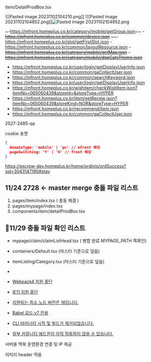 

item/DetailProdBox.tsx

![[Pasted image 20231102104210.png]]
![[Pasted image 20231102104852.png]]![Pasted image 20231102104852.png](app://f2bb3a49b134ba435fecc99094f10794fa72/Users/junni34/workspace/junD/StudyPark/Note/01/Pasted%20image%2020231102104852.png?1698889732570)


~-https://mfront.homeplus.co.kr/category/mobile/getGroup.json~~
~~-https://mfront.homeplus.co.kr/common/device.json~~
~~-https://mfront.homeplus.co.kr/slot/getFirstSlot.json
-https://mfront.homeplus.co.kr/common/layoutResource.json
~~-https://mfront.homeplus.co.kr/category/mobile/getMap.json~~
~~-https://mfront.homeplus.co.kr/category/mobile/dspCateTheme.json~~
- https://mfront.homeplus.co.kr/user/login/getDisplayUserInfo.json
- https://mfront.homeplus.co.kr/common/gaCollectUser.json
-   https://mfront.homeplus.co.kr/common/searchKeyword.json
-   https://mfront.homeplus.co.kr/user/login/getDisplayUserInfo.json
- https://mfront.homeplus.co.kr/wishitem/checkWishItem.json?itemNo=065060439&storeId=&storeType=HYPER
- https://mfront.homeplus.co.kr/item/getRecipe.json?itemNo=065060439&storeKind=NOR&storeType=HYPER
- https://mfront.homeplus.co.kr/recommend/item.json
-   https://mfront.homeplus.co.kr/common/gaCollectUser.json







2527-2485-qa




cookie 포멧

```json
{
  domainType: 'mobile' | 'pc' // mfront 해당
  pageSwitching: 'Y' | 'N' // front 해당
}

```


https://escrow-dev.homeplus.kr/home/ordinis/ordSuccess?sid=3043147185#stay




## 11/24 2728 <- master merge 충돌 파일 리스트

1. pages/item/index.tsx ( 충동 해결 )
2. pages/mypage/index.tsx
3. components/item/detailProdBox.tsx


## 11/29 충돌 파일 확인 리스트 
- mypage/claim/claimListHead.tsx ( 병합 완료 MYPAGE_PATH 쪽확인)
- containers/Default.tsx (마스터 기준으로 덮음)
- itemListing/Category.tsx (마스터 기준으로 덮음)
- 



- [Webpack4 지원 중단](https://github.com/storybookjs/storybook/blob/next/MIGRATION.md#webpack4-support-discontinued)
- [IE11 지원 중단](https://github.com/storybookjs/storybook/blob/next/MIGRATION.md#modern-browser-support)
- [지원되는 최소 노드 버전은 16입니다.](https://github.com/storybookjs/storybook/blob/next/MIGRATION.md#dropped-support-for-node-15-and-below)
- [Babel 모드 v7 전용](https://github.com/storybookjs/storybook/blob/next/MIGRATION.md#babel-mode-v7-exclusively)
- [CLI 바이너리 시작 및 빌드가 제거되었습니다.](https://github.com/storybookjs/storybook/blob/next/MIGRATION.md#start-storybook--build-storybook-binaries-removed)
- [일부 커뮤니티 애드온이 아직 작동하지 않을 수 있습니다.](https://github.com/storybookjs/storybook/blob/next/MIGRATION.md#specific-instructions-for-addon-users)


서버용 맥북 운영환경 연결 및 IP 제공

이미지 header 적용